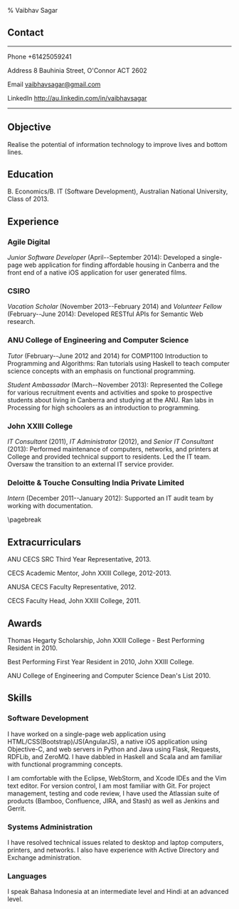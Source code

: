 % Vaibhav Sagar


## Contact ##

-------- ----------------------------------------------------------------------
Phone    +61425059241

Address  8 Bauhinia Street, O'Connor ACT 2602

Email    <vaibhavsagar@gmail.com>

LinkedIn <http://au.linkedin.com/in/vaibhavsagar>
-------- ----------------------------------------------------------------------


## Objective ##

Realise the potential of information technology to improve lives and bottom
lines.

## Education ##

B. Economics/B. IT (Software Development), Australian National University,
Class of 2013.

## Experience ##

### Agile Digital ###

*Junior Software Developer* (April--September 2014): Developed a single-page
web application for finding affordable housing in Canberra and the front end of
a native iOS application for user generated films.

### CSIRO ###

*Vacation Scholar* (November 2013--February 2014) and *Volunteer Fellow*
(February--June 2014): Developed RESTful APIs for Semantic Web research.

### ANU College of Engineering and Computer Science ###

*Tutor* (February--June 2012 and 2014) for COMP1100 Introduction to Programming
and Algorithms: Ran tutorials using Haskell to teach computer science concepts
with an emphasis on functional programming.

*Student Ambassador* (March--November 2013): Represented the College for
various recruitment events and activities and spoke to prospective students
about living in Canberra and studying at the ANU. Ran labs in Processing for
high schoolers as an introduction to programming.

### John XXIII College ###

*IT Consultant* (2011), *IT Administrator* (2012), and *Senior IT Consultant*
(2013): Performed maintenance of computers, networks, and printers at College
and provided technical support to residents. Led the IT team. Oversaw the
transition to an external IT service provider.

### Deloitte & Touche Consulting India Private Limited ###

*Intern* (December 2011--January 2012): Supported an IT audit team by working
with documentation.

\pagebreak


## Extracurriculars ##

ANU CECS SRC Third Year Representative, 2013.

CECS Academic Mentor, John XXIII College, 2012-2013.

ANUSA CECS Faculty Representative, 2012.

CECS Faculty Head, John XXIII College, 2011.


## Awards ##

Thomas Hegarty Scholarship, John XXIII College - Best Performing Resident in
2010.

Best Performing First Year Resident in 2010, John XXIII College.

ANU College of Engineering and Computer Science Dean's List 2010.


## Skills ##

### Software Development ###

I have worked on a single-page web application using
HTML/CSS(Bootstrap)/JS(AngularJS), a native iOS application using Objective-C,
and web servers in Python and Java using Flask, Requests, RDFLib, and ZeroMQ.
I have dabbled in Haskell and Scala and am familiar with functional programming
concepts.

I am comfortable with the Eclipse, WebStorm, and Xcode IDEs and the Vim text
editor. For version control, I am most familiar with Git. For project
management, testing and code review, I have used the Atlassian suite of
products (Bamboo, Confluence, JIRA, and Stash) as well as Jenkins and Gerrit.

### Systems Administration ###

I have resolved technical issues related to desktop and laptop computers,
printers, and networks. I also have experience with Active Directory and
Exchange administration.

### Languages ###

I speak Bahasa Indonesia at an intermediate level and Hindi at an advanced
level.
